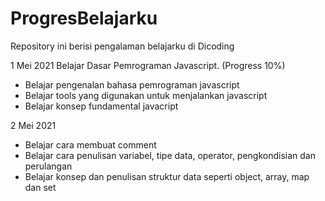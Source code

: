 # ProgresBelajarku
Repository ini berisi pengalaman belajarku di Dicoding

1 Mei 2021
Belajar Dasar Pemrograman Javascript. (Progress 10%)
  * Belajar pengenalan bahasa pemrograman javascript
  * Belajar tools yang digunakan untuk menjalankan javascript
  * Belajar konsep fundamental javacript

2 Mei 2021
  * Belajar cara membuat comment
  * Belajar cara penulisan variabel, tipe data, operator, pengkondisian dan perulangan
  * Belajar konsep dan penulisan struktur data seperti object, array, map dan set

